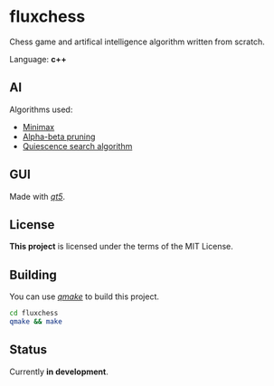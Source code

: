 # fluxchess
Chess game and artifical intelligence algorithm written from scratch.

Language: **c++**

## AI
Algorithms used:
- [Minimax](https://en.wikipedia.org/wiki/Minimax)
- [Alpha-beta pruning](https://en.wikipedia.org/wiki/Alpha%E2%80%93beta_pruning)
- [Quiescence search algorithm](https://en.wikipedia.org/wiki/Quiescence_search)

## GUI
Made with [*qt5*](https://github.com/qt/qt5).

## License
**This project** is licensed under the terms of the MIT License.

## Building
You can use [*qmake*](https://doc.qt.io/qt-5/qmake-manual.html) to build this project.

```sh
cd fluxchess
qmake && make
```

## Status
Currently **in development**.

